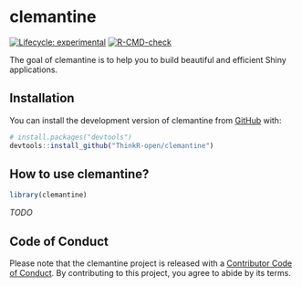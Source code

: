 
<!-- README.md is generated from README.Rmd. Please edit that file -->

# clemantine

<!-- badges: start -->

[![Lifecycle:
experimental](https://img.shields.io/badge/lifecycle-experimental-orange.svg)](https://lifecycle.r-lib.org/articles/stages.html#experimental)
[![R-CMD-check](https://github.com/ThinkR-open/clemantine/actions/workflows/R-CMD-check.yaml/badge.svg)](https://github.com/ThinkR-open/clemantine/actions/workflows/R-CMD-check.yaml)
<!-- badges: end -->

The goal of clemantine is to help you to build beautiful and efficient
Shiny applications.

## Installation

You can install the development version of clemantine from
[GitHub](https://github.com/) with:

``` r
# install.packages("devtools")
devtools::install_github("ThinkR-open/clemantine")
```

## How to use clemantine?

``` r
library(clemantine)
```

*TODO*

## Code of Conduct

Please note that the clemantine project is released with a [Contributor
Code of
Conduct](https://contributor-covenant.org/version/2/1/CODE_OF_CONDUCT.html).
By contributing to this project, you agree to abide by its terms.
